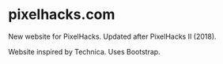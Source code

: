 # pixelhacks.com

New website for PixelHacks. Updated after PixelHacks II (2018).

Website inspired by Technica. Uses Bootstrap.
